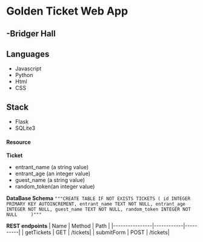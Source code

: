 # Golden Ticket Web App
## -Bridger Hall

## Languages
 - Javascript
 - Python
 - Html
 - CSS

## Stack
 - Flask
 - SQLite3
   

#### Resource
**Ticket**
- entrant_name (a string value)
- entrant_age (an integer value)
- guest_name (a string value)
- random_token(an integer value)

**DataBase Schema**
`
"""CREATE TABLE IF NOT EXISTS TICKETS (
id INTEGER PRIMARY KEY AUTOINCREMENT,
entrant_name TEXT NOT NULL,
entrant_age INTEGER NOT NULL,
guest_name TEXT NOT NULL,
random_token INTEGER NOT NULL    
)"""
`

**REST endpoints**
|     Name       |    Method  |    Path  |
|----------------|------------|----------|
|  getTickets    |     GET    |  /tickets|
|  submitForm    |     POST   |  /tickets|
